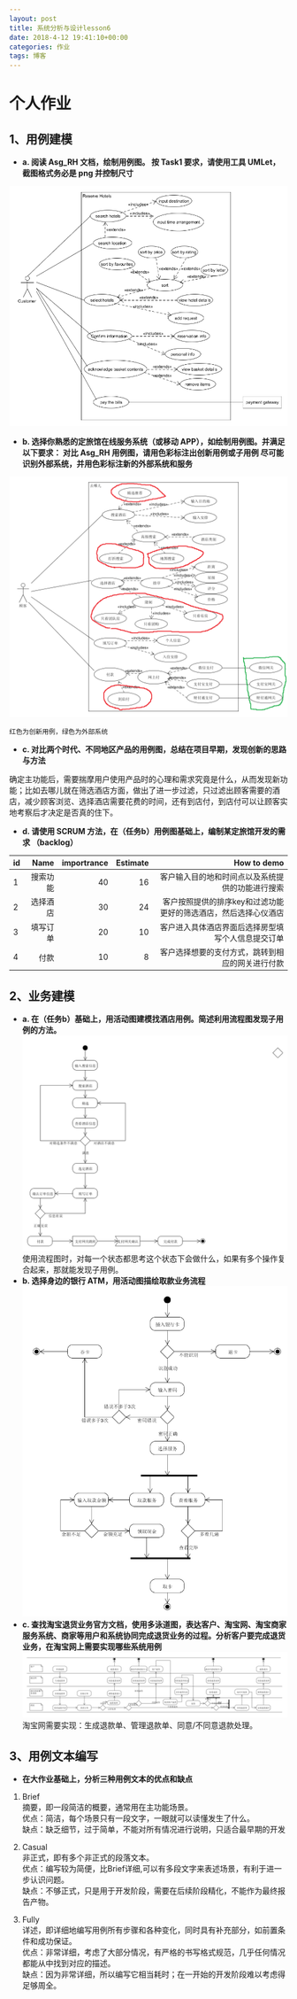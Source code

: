 ```yaml
---
layout: post
title: 系统分析与设计lesson6
date: 2018-4-12 19:41:10+00:00
categories: 作业
tags: 博客
---
```


# 个人作业

## 1、用例建模  
 - **a. 阅读 Asg_RH 文档，绘制用例图。 按 Task1 要求，请使用工具 UMLet，截图格式务必是 png 并控制尺寸**

 ![Alt text](https://raw.githubusercontent.com/CWmaxwell/test_git2/master/picture/hw3/pic1.png)

 - **b. 选择你熟悉的定旅馆在线服务系统（或移动 APP），如绘制用例图。并满足以下要求：  对比 Asg_RH 用例图，请用色彩标注出创新用例或子用例  尽可能识别外部系统，并用色彩标注新的外部系统和服务**

 ![Alt text](https://raw.githubusercontent.com/CWmaxwell/test_git2/master/picture/hw3/pic3.png)

    红色为创新用例，绿色为外部系统  
 - **c. 对比两个时代、不同地区产品的用例图，总结在项目早期，发现创新的思路与方法**  

确定主功能后，需要揣摩用户使用产品时的心理和需求究竟是什么，从而发现新功能；比如去哪儿就在筛选酒店方面，做出了进一步过滤，只过滤出顾客需要的酒店，减少顾客浏览、选择酒店需要花费的时间，还有到店付，到店付可以让顾客实地考察后才决定是否真的住下。
 - **d. 请使用 SCRUM 方法，在（任务b）用例图基础上，编制某定旅馆开发的需求 （backlog）**

|id      |Name        |importrance |Estimate    |How to demo  |
| ------ |---------:  |---------:  |--------:   |---------:   |
|1       |搜索功能     |   40       |16          |客户输入目的地和时间点以及系统提供的功能进行搜索
|2       |选择酒店     |   30       |24          |客户按照提供的排序key和过滤功能更好的筛选酒店，然后选择心仪酒店
|3       |填写订单     |   20       |10          |客户进入具体酒店界面后选择房型填写个人信息提交订单
|4       |付款         |   10       |8           |客户选择想要的支付方式，跳转到相应的网关进行付款

## 2、业务建模
 - **a. 在（任务b）基础上，用活动图建模找酒店用例。简述利用流程图发现子用例的方法。**
![Alt text](https://raw.githubusercontent.com/CWmaxwell/test_git2/master/picture/hw3/pic4.png)
使用流程图时，对每一个状态都思考这个状态下会做什么，如果有多个操作复合起来，那就能发现子用例。
 - **b. 选择身边的银行 ATM，用活动图描绘取款业务流程**
 ![Alt text](https://raw.githubusercontent.com/CWmaxwell/test_git2/master/picture/hw3/pic5.png)
 - **c. 查找淘宝退货业务官方文档，使用多泳道图，表达客户、淘宝网、淘宝商家服务系统、商家等用户和系统协同完成退货业务的过程。分析客户要完成退货业务，在淘宝网上需要实现哪些系统用例**
 ![Alt text](https://raw.githubusercontent.com/CWmaxwell/test_git2/master/picture/hw3/pic6.png)
淘宝网需要实现：生成退款单、管理退款单、同意/不同意退款处理。
## 3、用例文本编写
 - **在大作业基础上，分析三种用例文本的优点和缺点**

1. Brief  
摘要，即一段简洁的概要，通常用在主功能场景。  
优点：简洁，每个场景只有一段文字，一眼就可以读懂发生了什么。  
缺点：缺乏细节，过于简单，不能对所有情况进行说明，只适合最早期的开发

2. Casual  
非正式，即有多个非正式的段落文本。  
优点：编写较为简便，比Brief详细,可以有多段文字来表述场景，有利于进一步认识问题。   
缺点：不够正式，只是用于开发阶段，需要在后续阶段精化，不能作为最终报告产物。

3. Fully  
详述，即详细地编写用例所有步骤和各种变化，同时具有补充部分，如前置条件和成功保证。  
优点：非常详细，考虑了大部分情况，有严格的书写格式规范，几乎任何情况都能从中找到对应的描述。  
缺点：因为非常详细，所以编写它相当耗时；在一开始的开发阶段难以考虑得足够周全。